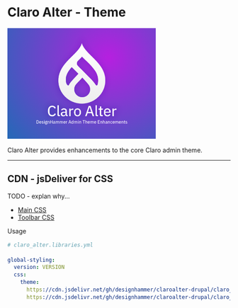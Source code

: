 # Claro Alter - Theme

<img src="claroalter/screenshot.png" width="335" height="250">

Claro Alter provides enhancements to the core Claro admin theme.

---

## CDN - jsDeliver for CSS

TODO - explan why...

- [Main CSS](https://cdn.jsdelivr.net/gh/designhammer/claroalter-drupal@0.0.1/claro_alter/css/style.css)
- [Toolbar CSS](https://cdn.jsdelivr.net/gh/designhammer/claroalter-drupal@0.0.1/claro_alter/css/toolbar.css)

Usage

```yaml
# claro_alter.libraries.yml

global-styling:
  version: VERSION
  css:
    theme:
      https://cdn.jsdelivr.net/gh/designhammer/claroalter-drupal/claro_alter/css/style.css: { type: external, crossorigin: anonymous, minified: true }
      https://cdn.jsdelivr.net/gh/designhammer/claroalter-drupal/claro_alter/css/toolbar.css: { type: external, crossorigin: anonymous, minified: true }

```
